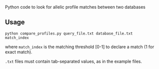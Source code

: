 Python code to look for allelic profile matches between two databases 

## Usage
```
python compare_profiles.py query_file.txt database_file.txt match_index
```
where ```match_index``` is the matching threshold [0-1] to declare a match (1 for exact match).

```.txt``` files must contain tab-separated values, as in the example files.


